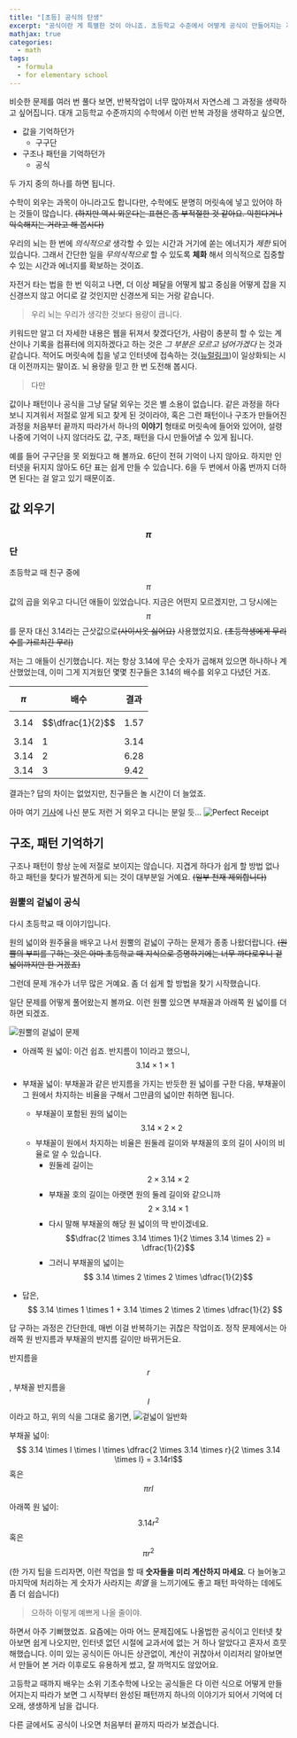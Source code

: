 ```yaml
---
title: "[초등] 공식의 탄생"
excerpt: "공식이란 게 특별한 것이 아니죠. 초등학교 수준에서 어떻게 공식이 만들어지는 지 한 번 볼까요?"
mathjax: true
categories:
  - math
tags:
  - formula
  - for elementary school
---
```


비슷한 문제를 여러 번 풀다 보면, 반복작업이 너무 많아져서 자연스레 그 과정을 생략하고 싶어집니다. 대개 고등학교 수준까지의 수학에서 이런 반복 과정을 생략하고 싶으면,

- 값을 기억하던가
  - 구구단
- 구조나 패턴을 기억하던가
  - 공식

두 가지 중의 하나를 하면 됩니다.

수학이 외우는 과목이 아니라고도 합니다만, 수학에도 분명히 머릿속에 넣고 있어야 하는 것들이 많습니다. ~~(하지만 역시 외운다는 표현은 좀 부적절한 것 같아요. 익힌다거나 익숙해지는 거라고 해 봅시다)~~

우리의 뇌는 한 번에 *의식적으로* 생각할 수 있는 시간과 거기에 쏟는 에너지가 *제한* 되어 있습니다. 그래서 간단한 일을 *무의식적으로* 할 수 있도록 **체화** 해서 의식적으로 집중할 수 있는 시간과 에너지를 확보하는 것이죠. 

자전거 타는 법을 한 번 익히고 나면, 더 이상 페달을 어떻게 밟고 중심을 어떻게 잡을 지 신경쓰지 않고 어디로 갈 것인지만 신경쓰게 되는 거랑 같습니다. 

> 우리 뇌는 우리가 생각한 것보다 용량이 큽니다.

키워드만 알고 더 자세한 내용은 웹을 뒤져서 찾겠다던가, 사람이 충분히 할 수 있는 계산이나 기록을 컴퓨터에 의지하겠다고 하는 것은 *그 부분은 모르고 넘어가겠다* 는 것과 같습니다. 적어도 머릿속에 칩을 넣고 인터넷에 접속하는 것([뉴럴링크](https://www.neuralink.com/))이 일상화되는 시대 이전까지는 말이죠. 뇌 용량을 믿고 한 번 도전해 봅시다.

> 다만

값이나 패턴이나 공식을 그냥 달달 외우는 것은 별 소용이 없습니다. 같은 과정을 하다 보니 지겨워서 저절로 알게 되고 찾게 된 것이라야, 혹은 그런 패턴이나 구조가 만들어진 과정을 처음부터 끝까지 따라가서 하나의 **이야기** 형태로 머릿속에 들어와 있어야, 설령 나중에 기억이 나지 않더라도 값, 구조, 패턴을 다시 만들어낼 수 있게 됩니다.

예를 들어 구구단을 못 외웠다고 해 볼까요. 6단이 전혀 기억이 나지 않아요. 하지만 인터넷을 뒤지지 않아도 6단 표는 쉽게 만들 수 있습니다. 6을 두 번에서 아홉 번까지 더하면 된다는 걸 알고 있기 때문이죠.

값 외우기
--------

### $$\pi$$단
초등학교 때 친구 중에 $$\pi$$값의 곱을 외우고 다니던 애들이 있었습니다. 지금은 어떤지 모르겠지만, 그 당시에는 $$\pi$$를 문자 대신 3.14라는 근삿값으로~~(사이시옷 싫어요)~~ 사용했었지요. ~~(초등학생에게 무리수를 가르치긴 무리)~~

저는 그 애들이 신기했습니다. 저는 항상 3.14에 무슨 숫자가 곱해져 있으면 하나하나 계산했었는데, 이미 그게 지겨웠던 몇몇 친구들은 3.14의 배수를 외우고 다녔던 거죠.

|$$\pi$$ | 배수 | 결과|
|-----|---|-----|
|3.14 |$$\dfrac{1}{2}$$|1.57|
|3.14 | 1 | 3.14|
|3.14 | 2 | 6.28|
|3.14 | 3 | 9.42|

결과는? 답의 차이는 없었지만, 친구들은 놀 시간이 더 늘었죠.

아마 여기 [기사](http://www.businessinsider.com/this-person-left-a-tip-of-pi-2012-7)에 나신 분도 저런 거 외우고 다니는 분일 듯...
![Perfect Receipt](http://static6.businessinsider.com/image/500db16269bedd6872000000-618-/receipet.jpg)

구조, 패턴 기억하기
--------------

구조나 패턴이 항상 눈에 저절로 보이지는 않습니다. 지겹게 하다가 쉽게 할 방법 없나 하고 패턴을 찾다가 발견하게 되는 것이 대부분일 거예요. ~~(일부 천재 제외합니다)~~

### 원뿔의 겉넓이 공식

다시 초등학교 때 이야기입니다.

원의 넓이와 원주율을 배우고 나서 원뿔의 겉넓이 구하는 문제가 종종 나왔더랍니다. ~~(원뿔의 부피를 구하는 것은 아마 초등학교 때 지식으로 증명하기에는 너무 까다로우니 겉넓이까지만 한 거겠죠)~~

그런데 문제 개수가 너무 많은 거예요. 좀 더 쉽게 할 방법을 찾기 시작했습니다.

일단 문제를 어떻게 풀어왔는지 볼까요.
이런 원뿔 있으면 부채꼴과 아래쪽 원 넓이를 더하면 되겠죠.

![원뿔의 겉넓이 문제](https://lh3.googleusercontent.com/SSKV7XuL66JMr2NHts8XnyWK3XwhIMbVY835MigWaTGwkxypZWtsJRUibcy8z3arC2kBPwuAX9JUtDW84gBpvxCcFVc_VUASrxEwGbuoWP6CTuDkqrgLBIk1qpz5Gj4VzS9CpUKKqiKa2cjhMb_Xcd87NIwQNSYq45YhjBg5k6tLhCucm7kjIS2saBGkgrGVY1YKG4Ss5LQhakyrkUxm_yt2iteWGfYNzlSblBMX9jHtWCNjgCvkUkZVsiXHHMcjo4MdZZDGCmbaU3NvrRzVvmx3jHRbjV14hUz2k7VHqyxgDfVncgxhOEriIF0cr8DV8PBCIwlxStym1Sl4uTCGKbfgZL1UhX_WdhQW2IkFvAjB1lTKh6B2QpBddto7dhn6yS2DzSrpTid637XS8nyqZRuucHp1DNVmMeRPiG5oyJ4KS2DawO-kYnyRWp6amccFnUp9Y34uy_FH2rvxc7a73sLL9HwwhiAuPSKik5-g3eupSqi8NA2bfHlKpxt4KUYEB3-GU1rg4IFX3y0YmAGxUZ5K8WzmYKLronaKeXNiR6N1xuZHJ08y0cxMHsolmbtvdp3a_XXo2nW6VLHIRq2uKyUvf6KJh1m4HzA8WfKFJl-5GRqb7_b-eHLgutMuCTGSfSqRH0SvffWIc1fNwOaQQoHbZPovgsf5-XZ3NelsCmIU=w1301-h644-no)

- 아래쪽 원 넓이: 이건 쉽죠. 반지름이 1이라고 했으니, $$ 3.14 \times 1 \times 1 $$

- 부채꼴 넓이: 부채꼴과 같은 반지름을 가지는 반듯한 원 넓이를 구한 다음, 부채꼴이 그 원에서 차지하는 비율을 구해서 그만큼의 넓이만 취하면 됩니다.
  - 부채꼴이 포함된 원의 넓이는 $$ 3.14 \times 2 \times 2$$
  - 부채꼴이 원에서 차지하는 비율은 원둘레 길이와 부채꼴의 호의 길이 사이의 비율로 알 수 있습니다.
    - 원둘레 길이는 $$ 2 \times 3.14 \times 2 $$
    - 부채꼴 호의 길이는 아랫면 원의 둘레 길이와 같으니까 $$ 2 \times 3.14 \times 1 $$
    - 다시 말해 부채꼴의 해당 원 넓이의 딱 반이겠네요. $$\dfrac{2 \times 3.14 \times 1}{2 \times 3.14 \times 2} = \dfrac{1}{2}$$
    - 그러니 부채꼴의 넓이는 $$ 3.14 \times 2 \times 2 \times \dfrac{1}{2}$$
- 답은, $$ 3.14 \times 1 \times 1 + 3.14 \times 2 \times 2 \times \dfrac{1}{2} $$

답 구하는 과정은 간단한데, 매번 이걸 반복하기는 귀찮은 작업이죠. 정작 문제에서는 아래쪽 원 반지름과 부채꼴의 반지름 길이만 바뀌거든요.

반지름을 $$r$$, 부채꼴 반지름을 $$l$$이라고 하고, 위의 식을 그대로 옮기면,
![겉넓이 일반화](https://lh3.googleusercontent.com/oVd5VpZiiVnguMOqxrWTeHlmBCoXoZBJMafC6mpWNvMfXSy9KCYR1MfOAcv6zZY-RTE4-jwlZSn0EL3kSyxizKngdESHERN9g9KLU6re9FKbChf2MdM3tobok3G4IH6pjc4LojBKit_KnBVnrqtflfyM6ehiSubtDzc-dXyW8nZq89ZGbLPvFFWwWW2etWmj-dBEnjrSkwZ54oAm23_G0zChejFczTtpqDjEzDqMI-GwP8xXCHRab1AfoE6VPpy3shIJ1GpArn5iv4Y8XtHBpGwK21BGwNEZ9tCfojMKIkwoQtFTmWLb3fpXxww0wXDvmzVQ0lxIwIeSqGPRbuTQOpljUDFVnm_E2fLHe21LQ0D587nBm7MtSIFT1B6WrVxK8iOc-iUpPPORDJn-pCbgLXurAvUIZRqd9uTqJFpPUigoK9oZnm2Sci-VYOOyGImtRPmwXcQmOPQ72UJMT4OOn54cUE6FVMLclU7CXiSv9mh0AnkrUm-utOjv-qoKgRWr7QNBeaORE9wUlXc08oYJ3ve417I-zD18DdVrOZIl4OnvDwhEfXUBBLLXGMC9W7jCI-kw3N6QaPFgI2knsVk0zoc9ijXdHv7sVj78gJpAgbJBqw_ORYG0wuw8D77vUvyxUq6vwUVALNPcjB_Ee-VYYnS8QX1z8yrLIHCKItBC3vYI=w1288-h683-no)

부채꼴 넓이: $$ 3.14 \times l \times l \times \dfrac{2 \times 3.14 \times r}{2 \times 3.14 \times l} = 3.14rl$$ 혹은 $$\pi rl$$

아래쪽 원 넓이: $$3.14r^2$$ 혹은 $$\pi r^2$$

(한 가지 팁을 드리자면, 이런 작업을 할 때 **숫자들을 미리 계산하지 마세요**. 다 늘어놓고 마지막에 처리하는 게 숫자가 사라지는 *희열* 을 느끼기에도 좋고 패턴 파악하는 데에도 좀 더 쉽습니다)

> 으하하 이렇게 예쁘게 나올 줄이야.

하면서 아주 기뻐했었죠. 요즘에는 아마 어느 문제집에도 나올법한 공식이고 인터넷 찾아보면 쉽게 나오지만, 인터넷 없던 시절에 교과서에 없는 거 하나 알았다고 혼자서 흐뭇해했습니다. 이미 있는 공식이든 아니든 상관없이, 계산이 귀찮아서 이리저리 알아보면서 만들어 본 거라 이후로도 유용하게 썼고, 잘 까먹지도 않았어요.

고등학교 때까지 배우는 소위 기초수학에 나오는 공식들은 다 이런 식으로 어떻게 만들어지는지 따라가 보면 그 시작부터 완성된 패턴까지 하나의 이야기가 되어서 기억에 더 오래, 생생하게 남을 겁니다.

다른 글에서도 공식이 나오면 처음부터 끝까지 따라가 보겠습니다.
